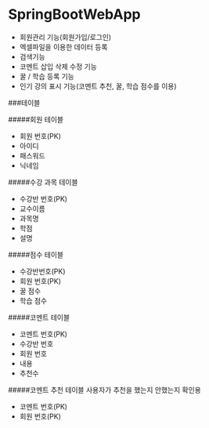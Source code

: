 # SpringBootWebApp

- 회원관리 기능(회원가입/로그인)
- 엑셀파일을 이용한 데이터 등록
- 검색기능
- 코멘트 삽입 삭제 수정 기능
- 꿀 / 학습 등록 기능
- 인기 강의 표시 기능(코멘트 추천, 꿀, 학습 점수를 이용)


###테이블

#####회원 테이블

- 회원 번호(PK)
- 아이디
- 패스워드
- 닉네임


#####수강 과목 테이블

- 수강반 번호(PK)
- 교수이름
- 과목명
- 학점
- 설명


#####점수 테이블

- 수강반번호(PK)
- 회원 번호(PK)
- 꿀 점수
- 학습 점수


#####코멘트 테이블

- 코멘트 번호(PK)
- 수강반 번호
- 회원 번호
- 내용
- 추천수


#####코멘트 추천 테이블
사용자가 추천을 했는지 안했는지 확인용

- 코멘트 번호(PK)
- 회원 번호(PK)
